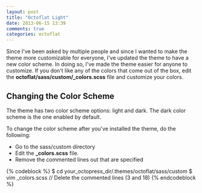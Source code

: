 ```yaml
---
layout: post
title: "Octoflat Light"
date: 2013-06-15 13:39
comments: true
categories: octoflat
---
```


Since I've been asked by multiple people and since I wanted to make the theme more customizable for everyone, I've updated the theme to have a new color scheme. In doing so, I've made the theme easier for anyone to customize. If you don't like
any of the colors that come out of the box, edit the **octoflat/sass/custom/_colors.scss** file and customize your colors.

## Changing the Color Scheme

The theme has two color scheme options: light and dark. The dark color scheme is the one enabled by default.

To change the color scheme after you've installed the theme, do the following:

- Go to the sass/custom directory 
- Edit the **_colors.scss** file.
- Remove the commented lines out that are specified

{% codeblock %}
$ cd your_octopress_dir/.themes/octoflat/sass/custom
$ vim _colors.scss
// Delete the commented lines (3 and 18)
{% endcodeblock %}